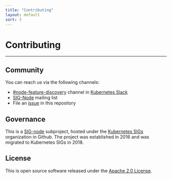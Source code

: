 ```yaml
---
title: "Contributing"
layout: default
sort: 3
---
```


# Contributing

---

## Community

You can reach us via the following channels:

- [#node-feature-discovery](https://kubernetes.slack.com/messages/node-feature-discovery)
  channel in [Kubernetes Slack](slack.k8s.io)
- [SIG-Node](https://groups.google.com/g/kubernetes-sig-node) mailing list
- File an
  [issue](https://github.com/kubernetes-sigs/node-feature-discovery/issues/new)
  in this repository

## Governance

This is a
[SIG-node](https://github.com/kubernetes/community/blob/master/sig-node/README.md)
subproject, hosted under the
[Kubernetes SIGs](https://github.com/kubernetes-sigs) organization in Github.
The project was established in 2016 and was migrated to Kubernetes SIGs in 2018.

## License

This is open source software released under the [Apache 2.0 License](LICENSE).
